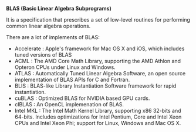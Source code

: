 **BLAS (Basic Linear Algebra Subprograms)**

It is a specification that prescribes a set of low-level routines for performing common linear algebra operations.

There are a lot of implements of BLAS:
* Accelerate : Apple's framework for Mac OS X and iOS, which includes tuned versions of BLAS
* ACML : The AMD Core Math Library, supporting the AMD Athlon and Opteron CPUs under Linux and Windows.
* ATLAS : Automatically Tuned Linear Algebra Software, an open source implementation of BLAS APIs for C and Fortran.
* BLIS : BLAS-like Library Instantiation Software framework for rapid instantiation.
* cuBLAS : Optimized BLAS for NVIDIA based GPU cards.
* clBLAS : An OpenCL implemenation of BLAS.
* Intel MKL : The Intel Math Kernel Library, supporting x86 32-bits and 64-bits. Includes optimizations for Intel Pentium, Core and Intel   Xeon CPUs and Intel Xeon Phi; support for Linux, Windows and Mac OS X.
